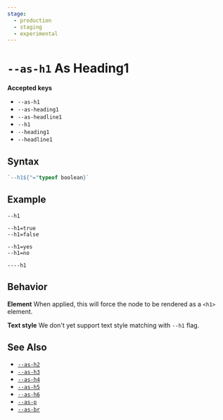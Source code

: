 ```yaml
---
stage:
  - production
  - staging
  - experimental
---
```


# `--as-h1` As Heading1

**Accepted keys**

- `--as-h1`
- `--as-heading1`
- `--as-headline1`
- `--h1`
- `--heading1`
- `--headline1`

## Syntax

```ts
`--h1${"="typeof boolean}`
```

## Example

```
--h1

--h1=true
--h1=false

--h1=yes
--h1=no

----h1
```

## Behavior

**Element**
When applied, this will force the node to be rendered as a `<h1>` element.

**Text style**
We don't yet support text style matching with `--h1` flag.

## See Also

- [`--as-h2`](../--as-h2)
- [`--as-h3`](../--as-h3)
- [`--as-h4`](../--as-h4)
- [`--as-h5`](../--as-h5)
- [`--as-h6`](../--as-h6)
- [`--as-p`](../--as-p)
- [`--as-br`](../--as-br)
